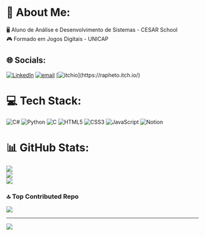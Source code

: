 # 💫 About Me:
🖥️ Aluno de Análise e Desenvolvimento de Sistemas - CESAR School<br>🎮 Formado em Jogos Digitais - UNICAP


## 🌐 Socials:
[![LinkedIn](https://img.shields.io/badge/LinkedIn-%230077B5.svg?logo=linkedin&logoColor=white)](https://linkedin.com/in/rapheto) [![email](https://img.shields.io/badge/Email-D14836?logo=gmail&logoColor=white)](mailto:rapheto@hotmail.com) [![itchio]([[https://img.shields.io/badge/Email-D14836?logo=gmail&logoColor=white](https://static.itch.io/images/logo-white-new.svg](https://static.itch.io/images/itchio-textless-black.svg)))](https://rapheto.itch.io/) 


# 💻 Tech Stack:
![C#](https://img.shields.io/badge/c%23-%23239120.svg?style=for-the-badge&logo=csharp&logoColor=white) ![Python](https://img.shields.io/badge/python-3670A0?style=for-the-badge&logo=python&logoColor=ffdd54) ![C](https://img.shields.io/badge/c-%2300599C.svg?style=for-the-badge&logo=c&logoColor=white) ![HTML5](https://img.shields.io/badge/html5-%23E34F26.svg?style=for-the-badge&logo=html5&logoColor=white) ![CSS3](https://img.shields.io/badge/css3-%231572B6.svg?style=for-the-badge&logo=css3&logoColor=white) ![JavaScript](https://img.shields.io/badge/javascript-%23323330.svg?style=for-the-badge&logo=javascript&logoColor=%23F7DF1E) ![Notion](https://img.shields.io/badge/Notion-%23000000.svg?style=for-the-badge&logo=notion&logoColor=white)
# 📊 GitHub Stats:
![](https://github-readme-stats.vercel.app/api?username=rapheto&theme=dark&hide_border=false&include_all_commits=true&count_private=false)<br/>
![](https://nirzak-streak-stats.vercel.app/?user=rapheto&theme=dark&hide_border=false)<br/>
![](https://github-readme-stats.vercel.app/api/top-langs/?username=rapheto&theme=dark&hide_border=false&include_all_commits=true&count_private=false&layout=compact)

### 🔝 Top Contributed Repo
![](https://github-contributor-stats.vercel.app/api?username=rapheto&limit=5&theme=dark&combine_all_yearly_contributions=true)

---
[![](https://visitcount.itsvg.in/api?id=rapheto&icon=0&color=0)](https://visitcount.itsvg.in)

<!-- Proudly created with GPRM ( https://gprm.itsvg.in ) -->

